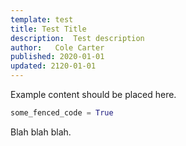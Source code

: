 ```yaml
---
template: test
title: Test Title
description:  Test description
author:   Cole Carter 
published: 2020-01-01
updated: 2120-01-01
---
```


Example content should be placed here.

```python
some_fenced_code = True
```

Blah blah blah.
